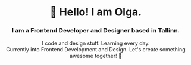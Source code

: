 
<div id='header' align='center'>
  <h1>👋 Hello! I am Olga.</h1>
  <h3>I am a Frontend Developer and Designer based in Tallinn.</h3>
  <p>I code and design stuff. Learning every day. <br/> Currently into Frontend Development and Design. Let's create something awesome together! 🚀</p>
</div>



